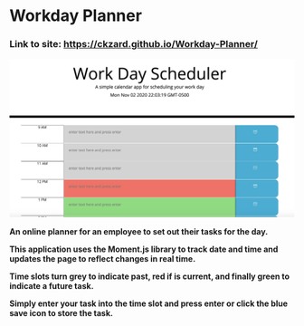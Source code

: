 # Workday Planner

### Link to site: https://ckzard.github.io/Workday-Planner/

![Front page](/assets/workdayShot.png)

**An online planner for an employee to set out their tasks for the day.**

**This application uses the Moment.js library to track date and time and updates the page to reflect changes in real time.**

**Time slots turn grey to indicate past, red if is current, and finally green to indicate a future task.**

**Simply enter your task into the time slot and press enter or click the blue save icon to store the task.**


